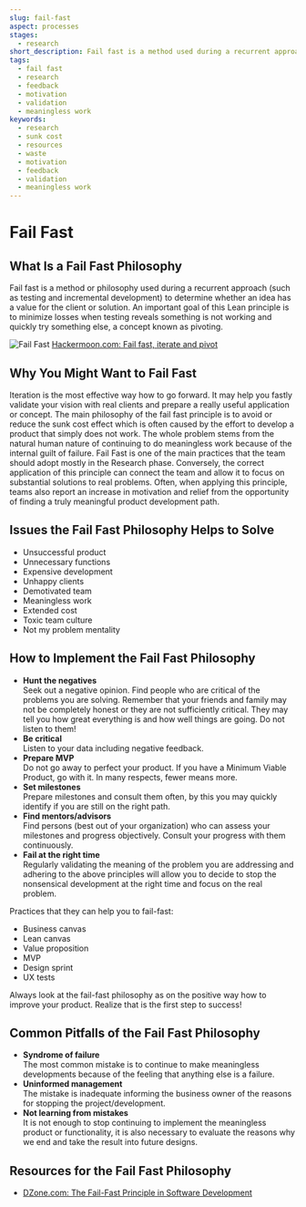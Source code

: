 ```yaml
---
slug: fail-fast
aspect: processes
stages:
  - research
short_description: Fail fast is a method used during a recurrent approach to determine whether an idea has a value for the client or solution. An important goal is to minimize losses when testing reveals something is not working and quickly try something else.
tags:
  - fail fast
  - research
  - feedback
  - motivation
  - validation
  - meaningless work
keywords:
  - research
  - sunk cost
  - resources
  - waste
  - motivation
  - feedback
  - validation
  - meaningless work
---
```


# Fail Fast

## What Is a Fail Fast Philosophy

Fail fast is a method or philosophy used during a recurrent approach (such as testing and incremental development) to determine whether an idea has a value for the client or solution. An important goal of this Lean principle is to minimize losses when testing reveals something is not working and quickly try something else, a concept known as pivoting.

![Fail Fast](/files/fail_fast.jpg)
[Hackermoon.com: Fail fast, iterate and pivot](https://hackernoon.com/fail-fast-iterate-and-pivot-8d00d6c00836)

## Why You Might Want to Fail Fast

Iteration is the most effective way how to go forward. It may help you fastly validate your vision with real clients and prepare a really useful application or concept.
The main philosophy of the fail fast principle is to avoid or reduce the sunk cost effect which is often caused by the effort to develop a product that simply does not work.
The whole problem stems from the natural human nature of continuing to do meaningless work because of the internal guilt of failure.
Fail Fast is one of the main practices that the team should adopt mostly in the Research phase. Conversely, the correct application of this principle can connect the team and allow it to focus on substantial solutions to real problems. Often, when applying this principle, teams also report an increase in motivation and relief from the opportunity of finding a truly meaningful product development path.


## Issues the Fail Fast Philosophy Helps to Solve
- Unsuccessful product
- Unnecessary functions
- Expensive development
- Unhappy clients
- Demotivated team
- Meaningless work
- Extended cost
- Toxic team culture
- Not my problem mentality


## How to Implement the Fail Fast Philosophy
- **Hunt the negatives**  
  Seek out a negative opinion. Find people who are critical of the problems you are solving. Remember that your friends and family may not be completely honest or they are not sufficiently critical. They may tell you how great everything is and how well things are going. Do not listen to them!
- **Be critical**  
  Listen to your data including negative feedback.
- **Prepare MVP**  
  Do not go away to perfect your product. If you have a Minimum Viable Product, go with it. In many respects, fewer means more.
- **Set milestones**  
  Prepare milestones and consult them often, by this you may quickly identify if you are still on the right path.
- **Find mentors/advisors**  
  Find persons (best out of your organization) who can assess your milestones and progress objectively. Consult your progress with them continuously.
- **Fail at the right time**  
  Regularly validating the meaning of the problem you are addressing and adhering to the above principles will allow you to decide to stop the nonsensical development at the right time and focus on the real problem.

Practices that they can help you to fail-fast:
- Business canvas
- Lean canvas
- Value proposition
- MVP
- Design sprint
- UX tests

Always look at the fail-fast philosophy as on the positive way how to improve your product. Realize that is the first step to success!

## Common Pitfalls of the Fail Fast Philosophy

- **Syndrome of failure**  
  The most common mistake is to continue to make meaningless developments because of the feeling that anything else is a failure.
- **Uninformed management**  
  The mistake is inadequate informing the business owner of the reasons for stopping the project/development.
- **Not learning from mistakes**  
  It is not enough to stop continuing to implement the meaningless product or functionality, it is also necessary to evaluate the reasons why we end and take the result into future designs.

## Resources for the Fail Fast Philosophy
- [DZone.com: The Fail-Fast Principle in Software Development](https://dzone.com/articles/fail-fast-principle-in-software-development)
